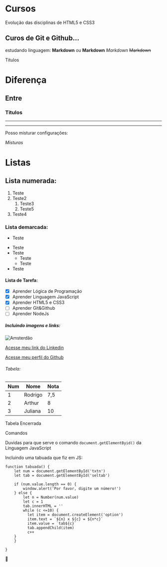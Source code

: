 # Cursos
 Evolução das disciplinas de HTML5 e CSS3

## Curos de Git e Github...
estudando linguagem:
**Markdown** ou __Markdown__
*Markdown*
~~Markdown~~

Titulos
# Diferença
## Entre
### Titulos
---
***

Posso misturar configurações:

_*Misturas*_

# Listas 

## Lista numerada: 

1. Teste
1. Teste2
   1. Teste3
   2. Teste5
1. Teste4


### Lista demarcada:

- Teste
* Teste
* Teste
   * Teste
   * Teste  
* Teste

#### Lista de Tarefa:

- [x] Aprender Lógica de Programação
- [x] Aprender Linguagem JavaScript
- [x] Aprender HTML5 e CSS3
- [ ] Aprender Git&Github
- [ ] Aprender NodeJs

##### Incluindo imagens e links:

![Amsterdão](https://user-images.githubusercontent.com/78378830/116014185-72276400-a60a-11eb-8372-6dee1c273524.jpg)

[Acesse meu link do Linkedin](https://www.linkedin.com/in/rodrigo-dornelles-131049134/)

[Acesse meu perfil do Github](https://github.com/RodDornelles)

###### Tabela:

Num | Nome | Nota
---|---|---
1 | Rodrigo | 7,5
2 | Arthur  | 8
3 | Juliana | 10

Tabela Encerrada

Comandos 

Duvidas para que serve o comando `document.getElementByid()` da Linguagem JavaScript

Incluindo uma tabuada que fiz em JS:

```
function tabuada() {
    let num = document.getElementById('txtn')
    let tab = document.getElementById('seltab')
    
    if (num.value.length == 0) {
        window.alert('Por favor, digite um número!')
    } else {    
        let n = Number(num.value)
        let c = 1
        tab.innerHTML = ''    
        while (c <=10) {
          let item = document.createElement('option')     
          item.text = `${n} x ${c} = ${n*c}` 
          item.value = `tab${c}`
          tab.appendChild(item)
          c++
    }
    }

}
```
🥑
